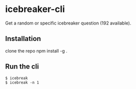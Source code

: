# icebreaker-cli
Get a random or specific icebreaker question (192 available).
## Installation
clone the repo
npm install -g .

## Run the cli
```
$ icebreak
$ icebreak -n 1
```
